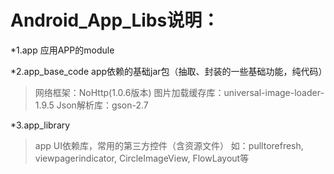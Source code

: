 # Android_App_Libs说明：
*1.app
    应用APP的module

*2.app_base_code
app依赖的基础jar包（抽取、封装的一些基础功能，纯代码）
> 网络框架：NoHttp(1.0.6版本)
> 图片加载缓存库：universal-image-loader-1.9.5
> Json解析库：gson-2.7

*3.app_library
> app UI依赖库，常用的第三方控件（含资源文件）
> 如：pulltorefresh, viewpagerindicator, CircleImageView, FlowLayout等